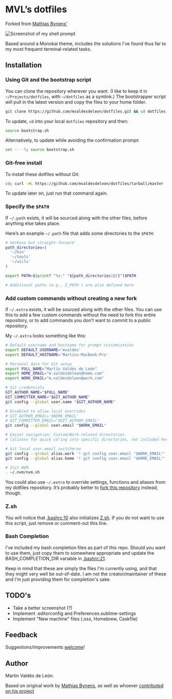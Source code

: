 # MVL’s dotfiles

Forked from [Mathias Bynens'](https://github.com/mathiasbynens/dotfiles)

![Screenshot of my shell prompt](http://i.imgur.com/ro9VoAd.png)

Based around a Monokai theme, includes the solutions I've found thus far to my most frequent terminal-related tasks.

## Installation

### Using Git and the bootstrap script

You can clone the repository wherever you want. (I like to keep it in `~/Projects/dotfiles`, with `~/dotfiles` as a symlink.) The bootstrapper script will pull in the latest version and copy the files to your home folder.

```bash
git clone https://github.com/mvaldesdeleon/dotfiles.git && cd dotfiles && source bootstrap.sh
```

To update, `cd` into your local `dotfiles` repository and then:

```bash
source bootstrap.sh
```

Alternatively, to update while avoiding the confirmation prompt:

```bash
set -- -f; source bootstrap.sh
```

### Git-free install

To install these dotfiles without Git:

```bash
cd; curl -#L https://github.com/mvaldesdeleon/dotfiles/tarball/master | tar -xzv --strip-components 1 --exclude={README.md,bootstrap.sh,LICENSE-MIT.txt}
```

To update later on, just run that command again.

### Specify the `$PATH`

If `~/.path` exists, it will be sourced along with the other files, before anything else takes place.

Here’s an example `~/.path` file that adds some directories to the `$PATH`:

```bash
# Verbose but straight-forward
path_directories=(
  '~/bin'
  '~/tools'
  '~/utils'
)

export PATH=$(printf "%s:" "${path_directories[@]}")$PATH

# Additional paths (e.g., Z_PATH ) are also defined here
```

### Add custom commands without creating a new fork

If `~/.extra` exists, it will be sourced along with the other files. You can use this to add a few custom commands without the need to fork this entire repository, or to add commands you don’t want to commit to a public repository.

My `~/.extra` looks something like this:

```bash
# Default username and hostname for prompt customization
export DEFAULT_USERNAME='mvaldes'
export DEFAULT_HOSTNAME='Martins-MacBook-Pro'

# Personal data for Git setup
export FULL_NAME="Martín Valdés de León"
export HOME_EMAIL="m.valdesdeleon@home.com"
export WORK_EMAIL="m.valdesdeleon@work.com"

# Git credentials
GIT_AUTHOR_NAME="$FULL_NAME"
GIT_COMMITTER_NAME="$GIT_AUTHOR_NAME"
git config --global user.name "$GIT_AUTHOR_NAME"

# Disabled to allow local overrides
# GIT_AUTHOR_EMAIL='$WORK_EMAIL'
# GIT_COMMITTER_EMAIL="$GIT_AUTHOR_EMAIL"
git config --global user.email "$WORK_EMAIL"

# Easier navigation: Custom/Work-related directories
# [aliases for quick cd'ing into specific directories, not included here]

# Git local user.email switcheroo
git config --global alias.work '! git config user.email "$WORK_EMAIL"'
git config --global alias.home '! git config user.email "$HOME_EMAIL"'

# Init NVM
. ~/.nvm/nvm.sh
```

You could also use `~/.extra` to override settings, functions and aliases from my dotfiles repository. It’s probably better to [fork this repository](https://github.com/mvaldesdeleon/dotfiles/fork) instead, though.

### Z.sh

You will notice that [.bashrc:10](.bashrc#L10) also initializes [Z.sh](https://github.com/rupa/z). If you do not want to use this script, just remove or comment-out this line.

### Bash Completion

I've included my bash completion files as part of this repo. Should you want to use them, just copy them to somewhere appropriate and update the BASH_COMPLETION_DIR variable in [.bashrc:21](.bashrc#L21).

Keep in mind that these are simply the files I'm currently using, and that they might very well be out-of-date. I am not the creator/maintainer of these and I'm just providing them for completion's sake.

## TODO's

* Take a better screenshot (?)
* Implement .editorconfig and Preferences.sublime-settings
* Implement "New machine" files (.osx, Homebrew, Caskfile)

## Feedback

Suggestions/improvements
[welcome](https://github.com/mvaldesdeleon/dotfiles/issues)!

## Author

Martín Valdés de León.

Based on original work by [Mathias Bynens](https://github.com/mathiasbynens), as well as whoever [contributed on his project](https://github.com/mathiasbynens/dotfiles/contributors)